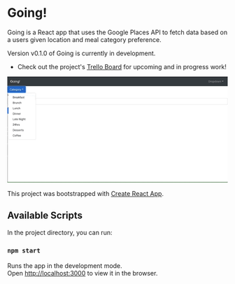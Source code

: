 # Going!

Going is a React app that uses the Google Places API to fetch data based on a users given location and meal category preference.  

Version v0.1.0 of Going is currently in development.  
  - Check out the project's [Trello Board](https://trello.com/b/Rk9xY1Uz/going) for upcoming and in progress work!

![make-selection-display-data](https://github.com/brittany-johnson/going/blob/master/progressGifs/3-21-19-going.gif)


This project was bootstrapped with [Create React App](https://github.com/facebook/create-react-app).

## Available Scripts

In the project directory, you can run:

### `npm start`

Runs the app in the development mode.<br>
Open [http://localhost:3000](http://localhost:3000) to view it in the browser.
